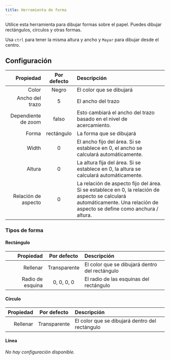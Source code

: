 ```yaml
---
title: Herramienta de forma
---
```


Utilice esta herramienta para dibujar formas sobre el papel.
Puedes dibujar rectángulos, círculos y otras formas.

Usa `ctrl` para tener la misma altura y ancho y `Mayar` para dibujar desde el centro.

## Configuración

|           Propiedad | Por defecto | Descripción                                                                                                                                                                                                               |
| ------------------: | :---------: | :------------------------------------------------------------------------------------------------------------------------------------------------------------------------------------------------------------------------ |
|               Color |    Negro    | El color que se dibujará                                                                                                                                                                                                  |
|     Ancho del trazo |      5      | El ancho del trazo                                                                                                                                                                                                        |
| Dependiente de zoom |    falso    | Esto cambiará el ancho del trazo basado en el nivel de acercamiento.                                                                                                                                      |
|               Forma |  rectángulo | La forma que se dibujará                                                                                                                                                                                                  |
|               Width |      0      | El ancho fijo del área. Si se establece en 0, el ancho se calculará automáticamente.                                                                                                      |
|              Altura |      0      | La altura fija del área. Si se establece en 0, la altura se calculará automáticamente.                                                                                                    |
| Relación de aspecto |      0      | La relación de aspecto fijo del área. Si se establece en 0, la relación de aspecto se calculará automáticamente. Una relación de aspecto se define como anchura / altura. |

### Tipos de forma

#### Rectángulo

|        Propiedad |  Por defecto | Descripción                                    |
| ---------------: | :----------: | :--------------------------------------------- |
|         Rellenar | Transparente | El color que se dibujará dentro del rectángulo |
| Radio de esquina |  0, 0, 0, 0  | El radio de las esquinas del rectángulo        |

#### Círculo

| Propiedad |  Por defecto | Descripción                                    |
| --------: | :----------: | :--------------------------------------------- |
|  Rellenar | Transparente | El color que se dibujará dentro del rectángulo |

#### Línea

_No hay configuración disponible._
